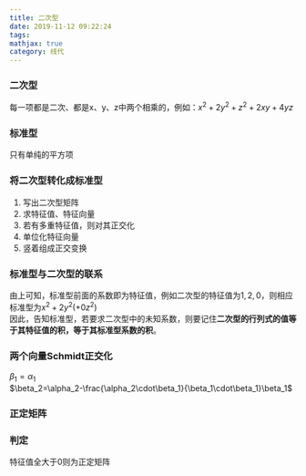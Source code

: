 ```yaml
---
title: 二次型
date: 2019-11-12 09:22:24
tags:
mathjax: true
category: 线代
---
```

### 二次型
每一项都是二次、都是x、y、z中两个相乘的，例如：$x^2+2y^2+z^2+2xy+4yz$  

### 标准型
只有单纯的平方项  

### 将二次型转化成标准型
1. 写出二次型矩阵  
2. 求特征值、特征向量  
3. 若有多重特征值，则对其正交化  
4. 单位化特征向量  
5. 竖着组成正交变换  

### 标准型与二次型的联系
由上可知，标准型前面的系数即为特征值，例如二次型的特征值为$1,2,0$，则相应标准型为$x^2+2y^2(+0z^2)$  
因此，告知标准型，若要求二次型中的未知系数，则要记住**二次型的行列式的值等于其特征值的积，等于其标准型系数的积**。  

### 两个向量Schmidt正交化
$\beta_1=\alpha_1$  
$\beta_2=\alpha_2-\frac{\alpha_2\cdot\beta_1}{\beta_1\cdot\beta_1}\beta_1$

### 正定矩阵
### 判定
特征值全大于0则为正定矩阵